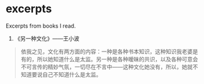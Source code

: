 # excerpts
Excerpts from books I read.


1. 《另一种文化》——王小波
> 依我之见，文化有两方面的内容：一种是各种书本知识，这种知识我老婆是有的，所以她知道什么是太监。另一种是各种暧昧的共识，以及各种可意会不可言传的精妙气氛，一切尽在不言中——这种文化她没有，所以，她就不知道要说自己不知道什么是太监。
